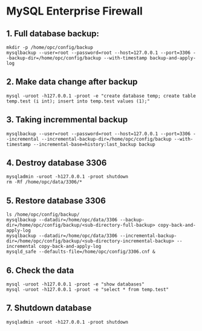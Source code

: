 # MySQL Enterprise Firewall
## 1. Full database backup:
```
mkdir -p /home/opc/config/backup
mysqlbackup --user=root --password=root --host=127.0.0.1 --port=3306 --backup-dir=/home/opc/config/backup --with-timestamp backup-and-apply-log
```
## 2. Make data change after backup
```
mysql -uroot -h127.0.0.1 -proot -e "create database temp; create table temp.test (i int); insert into temp.test values (1);"
```
## 3. Taking incremmental backup
```
mysqlbackup --user=root --password=root --host=127.0.0.1 --port=3306 --incremental --incremental-backup-dir=/home/opc/config/backup --with-timestamp --incremental-base=history:last_backup backup
```
## 4. Destroy database 3306
```
mysqladmin -uroot -h127.0.0.1 -proot shutdown
rm -Rf /home/opc/data/3306/*
```
## 5. Restore database 3306
```
ls /home/opc/config/backup/
mysqlbackup --datadir=/home/opc/data/3306 --backup-dir=/home/opc/config/backup/<sub-directory-full-backup> copy-back-and-apply-log
mysqlbackup --datadir=/home/opc/data/3306 --incremental-backup-dir=/home/opc/config/backup/<sub-directory-incremental-backup> --incremental copy-back-and-apply-log
mysqld_safe --defaults-file=/home/opc/config/3306.cnf &
```
## 6. Check the data
```
mysql -uroot -h127.0.0.1 -proot -e "show databases"
mysql -uroot -h127.0.0.1 -proot -e "select * from temp.test"
```
## 7. Shutdown database
```
mysqladmin -uroot -h127.0.0.1 -proot shutdown
```
